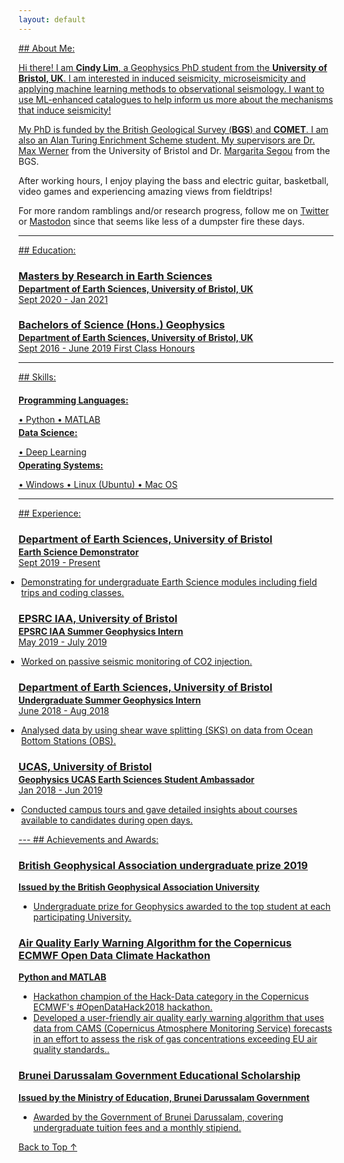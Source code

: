 ```yaml
---
layout: default
---
```

<a href="/about-me">
## About Me:

Hi there! I am **Cindy Lim**, a Geophysics PhD student from the **University of Bristol, UK**. I am interested in induced seismicity, microseismicity and applying machine learning methods to observational seismology. I want to use ML-enhanced catalogues to help inform us more about the mechanisms that induce seismicity!

My PhD is funded by the British Geological Survey (**BGS**) and **COMET**. I am also an Alan Turing Enrichment Scheme student. My supervisors are Dr. [Max Werner](https://research-information.bris.ac.uk/en/persons/max-werner) from the University of Bristol and Dr. [Margarita Segou](https://www.bgs.ac.uk/people/segou-margarita/) from the BGS.

After working hours, I enjoy playing the bass and electric guitar, basketball, video games and experiencing amazing views from fieldtrips!

For more random ramblings and/or research progress, follow me on [Twitter](https://twitter.com/swarls_lim) or [Mastodon](https://mastodon.lol/@swarls_lim) since that seems like less of a dumpster fire these days.

---
<a href="/education">
## Education:
<h3 style="margin-bottom:2px;">Masters by Research in Earth Sciences</h3>
<h4 style="margin:0;">Department of Earth Sciences, University of Bristol, UK</h4>
Sept 2020  - Jan 2021

<h3 style="margin-bottom:2px;">Bachelors of Science (Hons.) Geophysics</h3>
<h4 style="margin:0;">Department of Earth Sciences, University of Bristol, UK</h4>
Sept 2016 - June 2019
First Class Honours

---
<a href="/skills">
## Skills:

<h4 style="margin-bottom:2px;">Programming Languages:</h4>
<p style="margin-bottom:4px;">&#x2022; Python &#x2022; MATLAB </p>

<h4 style="margin-bottom:2px; margin-top:2px;">Data Science:</h4>
<p style="margin-bottom:4px;">&#x2022; Deep Learning</p>

<h4 style="margin-bottom:2px; margin-top:2px;">Operating Systems:</h4>
<p style="margin-bottom:4px;">&#x2022; Windows &#x2022; Linux (Ubuntu) &#x2022; Mac OS</p>

---
<a href="/experience">
## Experience:

<h3 style="margin-bottom:2px;">Department of Earth Sciences, University of Bristol</h3>
<p style="margin:0;"><b>Earth Science Demonstrator</b><br>
Sept 2019 - Present</p>
<ul style="margin-left: -1.4em;">
  <li>Demonstrating for undergraduate Earth Science modules including field trips and coding classes.</li>
</ul>

<h3 style="margin-bottom:2px;">EPSRC IAA, University of Bristol</h3>
<p style="margin:0;"><b>EPSRC IAA Summer Geophysics Intern</b><br>
May 2019 - July 2019</p>
<ul style="margin-left: -1.4em;">
  <li>Worked on passive seismic monitoring of CO2 injection.</li>
</ul>

<h3 style="margin-bottom:2px;">Department of Earth Sciences, University of Bristol</h3>
<p style="margin:0;"><b>Undergraduate Summer Geophysics Intern</b><br>
June 2018 - Aug 2018</p>
<ul style="margin-left: -1.4em;">
  <li>Analysed data by using shear wave splitting (SKS) on data from Ocean Bottom Stations (OBS).</li>
</ul>

<h3 style="margin-bottom:2px;">UCAS, University of Bristol</h3>
<p style="margin:0;"><b>Geophysics UCAS Earth Sciences Student Ambassador</b><br>
Jan 2018 - Jun 2019</p>
<ul style="margin-left: -1.4em;">
  <li>Conducted campus tours and gave detailed insights about courses available to candidates during open days.</li>
</ul>
---
<a href="/achievements-and-awards">
## Achievements and Awards:

<div class="card">
  <h3>British Geophysical Association undergraduate prize 2019</h3>
  <p><b>Issued by the British Geophysical Association University</b></p>
  <ul>
    <li>Undergraduate prize for Geophysics awarded to the top student at each participating University.</li>
  </ul>
</div>

<div class="card">
  <h3>Air Quality Early Warning Algorithm for the Copernicus ECMWF Open Data Climate Hackathon</h3>
  <p><b>Python and MATLAB</b></p>
  <ul>
    <li>Hackathon champion of the Hack-Data category in the Copernicus ECMWF's #OpenDataHack2018 hackathon.</li>
    <li>Developed a user-friendly air quality early warning algorithm that uses data from CAMS (Copernicus Atmosphere Monitoring Service) forecasts in an effort to assess the risk of gas concentrations exceeding EU air quality standards..</li>
  </ul>
</div>

<div class="card">
  <h3>Brunei Darussalam Government Educational Scholarship</h3>
  <p><b>Issued by the Ministry of Education, Brunei Darussalam Government</b></p>
  <ul>
    <li>Awarded by the Government of Brunei Darussalam, covering undergraduate tuition fees and a monthly stipiend.</li>
  </ul>
</div>

<a href="#about-me" class="back-to-top">
  Back to Top &uarr;
</a>
